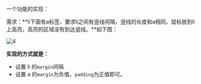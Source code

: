 一个功能的实现：

需求：**li下面有a标签，要求li之间有竖线间隔，竖线的长度和a相同，鼠标放到li上高亮，高亮的区域没有到达竖线。**如下图：



![4](https://user-images.githubusercontent.com/23518990/127112776-1badc2ca-d274-4d58-9201-3742379dc7f4.png)



**实现的方式就是：**

- 设置 li 的`margin`间隔
- 设置 a 的`margin`为负值，`padding`为正值即可。
